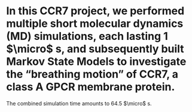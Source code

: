 # In this CCR7 project, we performed multiple short molecular dynamics (MD) simulations, each lasting 1 $\micro$ s, and subsequently built Markov State Models to investigate the “breathing motion” of CCR7, a class A GPCR membrane protein.

The combined simulation time amounts to 64.5 $\micro$ s.
